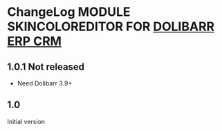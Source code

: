 # ChangeLog MODULE SKINCOLOREDITOR FOR <a href="https://www.dolibarr.org">DOLIBARR ERP CRM</a>


## 1.0.1 Not released

- Need Dolibarr 3.9+



## 1.0

Initial version
